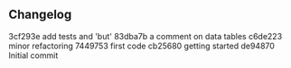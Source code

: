 ## Changelog

3cf293e add tests and 'but'
83dba7b a comment on data tables
c6de223 minor refactoring
7449753 first code
cb25680 getting started
de94870 Initial commit